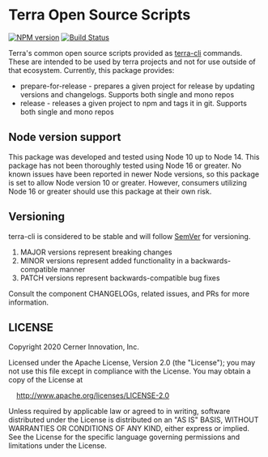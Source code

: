 # Terra Open Source Scripts

[![NPM version](https://badgen.net/npm/v/@cerner/terra-open-source-scripts)](https://www.npmjs.org/package/@cerner/terra-open-source-scripts)
[![Build Status](https://badgen.net/travis/cerner/terra-toolkit)](https://travis-ci.com/cerner/terra-toolkit)

Terra's common open source scripts provided as [terra-cli](https://www.npmjs.org/package/@cerner/terra-cli) commands. These are intended to be used by terra projects and not for use outside of that ecosystem. Currently, this package provides:

* prepare-for-release - prepares a given project for release by updating versions and changelogs. Supports both single and mono repos
* release - releases a given project to npm and tags it in git. Supports both single and mono repos

## Node version support

This package was developed and tested using Node 10 up to Node 14. This package has not been thoroughly tested using Node 16 or greater. No known issues have been reported in newer Node versions, so this package is set to allow Node version 10 or greater. However, consumers utilizing Node 16 or greater should use this package at their own risk.

## Versioning

terra-cli is considered to be stable and will follow [SemVer](http://semver.org/) for versioning.

1. MAJOR versions represent breaking changes
2. MINOR versions represent added functionality in a backwards-compatible manner
3. PATCH versions represent backwards-compatible bug fixes

Consult the component CHANGELOGs, related issues, and PRs for more information.

## LICENSE

Copyright 2020 Cerner Innovation, Inc.

Licensed under the Apache License, Version 2.0 (the "License"); you may not use this file except in compliance with the License. You may obtain a copy of the License at

&nbsp;&nbsp;&nbsp;&nbsp;<http://www.apache.org/licenses/LICENSE-2.0>

Unless required by applicable law or agreed to in writing, software distributed under the License is distributed on an "AS IS" BASIS, WITHOUT WARRANTIES OR CONDITIONS OF ANY KIND, either express or implied. See the License for the specific language governing permissions and limitations under the License.
